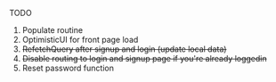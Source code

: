 TODO

1. Populate routine
1. OptimisticUI for front page load
1. ~~RefetchQuery after signup and login (update local data)~~
1. ~~Disable routing to login and signup page if you're already loggedin~~
1. Reset password function
